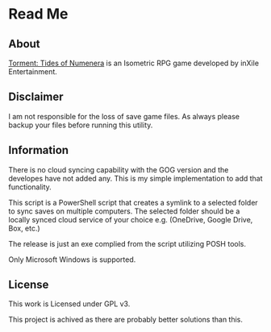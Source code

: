 # Read Me

## About

[Torment: Tides of Numenera](https://www.inxile-entertainment.com/torment) is an Isometric RPG game developed by inXile Entertainment.

## Disclaimer

I am not responsible for the loss of save game files. As always please backup your files before running this utility.

## Information

There is no cloud syncing capability with the GOG version and the developes have not added any. This is my simple implementation to add that functionality.

This script is a PowerShell script that creates a symlink to a selected folder to sync saves on multiple computers. The selected folder should be a locally synced cloud service of your choice e.g. \(OneDrive, Google Drive, Box, etc.\)

The release is just an exe complied from the script utilizing POSH tools.

Only Microsoft Windows is supported.

## License

This work is Licensed under GPL v3.

This project is achived as there are probably better solutions than this.
